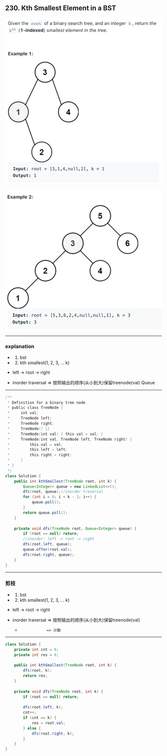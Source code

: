 ## 230. Kth Smallest Element in a BST
![](img/2021-08-12-00-41-03.png)

![](img/2021-08-12-00-41-13.png)

---

### explanation

- 1. bst
- 2. kth smallest(1, 2, 3, ... k)

- left -> root -> right
- inorder traversal => 按照输出的顺序(从小到大)保留treenode(val) Queue
---

```java
/**
 * Definition for a binary tree node.
 * public class TreeNode {
 *     int val;
 *     TreeNode left;
 *     TreeNode right;
 *     TreeNode() {}
 *     TreeNode(int val) { this.val = val; }
 *     TreeNode(int val, TreeNode left, TreeNode right) {
 *         this.val = val;
 *         this.left = left;
 *         this.right = right;
 *     }
 * }
 */
class Solution {
    public int kthSmallest(TreeNode root, int k) {
        Queue<Integer> queue = new LinkedList<>();
        dfs(root, queue);//inorder traversal
        for (int i = 0; i < k - 1; i++) {
            queue.poll();
        }
        return queue.poll();
    }
    
    private void dfs(TreeNode root, Queue<Integer> queue) {
        if (root == null) return;
        //inorder: left -> root -> right
        dfs(root.left, queue);
        queue.offer(root.val);
        dfs(root.right, queue);
    }
}
```
---

### 剪枝

- 1. bst
- 2. kth smallest(1, 2, 3, ... k)

- left -> root -> right
- inorder traversal => 按照输出的顺序(从小到大)保留treenode(val) 
  -                 => 计数

---

```java
class Solution {
    private int cnt = 0;
    private int res = 0;
    
    public int kthSmallest(TreeNode root, int k) {
        dfs(root, k);
        return res;
    }
    
    private void dfs(TreeNode root, int k) {
        if (root == null) return;
        
        dfs(root.left, k);
        cnt++;
        if (cnt == k) {
            res = root.val;
        } else {
            dfs(root.right, k);
        }
    }
}
```